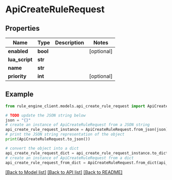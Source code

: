 # ApiCreateRuleRequest


## Properties

Name | Type | Description | Notes
------------ | ------------- | ------------- | -------------
**enabled** | **bool** |  | [optional] 
**lua_script** | **str** |  | 
**name** | **str** |  | 
**priority** | **int** |  | [optional] 

## Example

```python
from rule_engine_client.models.api_create_rule_request import ApiCreateRuleRequest

# TODO update the JSON string below
json = "{}"
# create an instance of ApiCreateRuleRequest from a JSON string
api_create_rule_request_instance = ApiCreateRuleRequest.from_json(json)
# print the JSON string representation of the object
print(ApiCreateRuleRequest.to_json())

# convert the object into a dict
api_create_rule_request_dict = api_create_rule_request_instance.to_dict()
# create an instance of ApiCreateRuleRequest from a dict
api_create_rule_request_from_dict = ApiCreateRuleRequest.from_dict(api_create_rule_request_dict)
```
[[Back to Model list]](../README.md#documentation-for-models) [[Back to API list]](../README.md#documentation-for-api-endpoints) [[Back to README]](../README.md)


